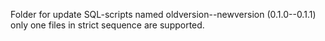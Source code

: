 Folder for update SQL-scripts named oldversion--newversion (0.1.0--0.1.1)
only one files in strict sequence are supported.
